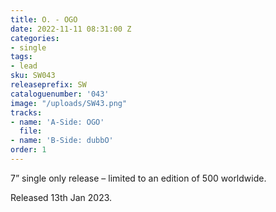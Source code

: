 ```yaml
---
title: O. - OGO
date: 2022-11-11 08:31:00 Z
categories:
- single
tags:
- lead
sku: SW043
releaseprefix: SW
cataloguenumber: '043'
image: "/uploads/SW43.png"
tracks:
- name: 'A-Side: OGO'
  file: 
- name: 'B-Side: dubbO'
order: 1
---
```


7” single only release – limited to an edition of 500 worldwide.

Released 13th Jan 2023.
 




 



